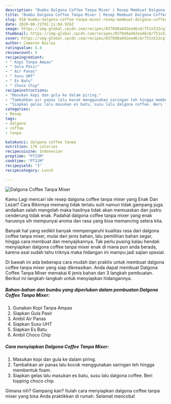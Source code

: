 ```yaml
---
description: "Bumbu Dalgona Coffee Tanpa Mixer | Resep Membuat Dalgona Coffee Tanpa Mixer Yang Enak Dan Lezat"
title: "Bumbu Dalgona Coffee Tanpa Mixer | Resep Membuat Dalgona Coffee Tanpa Mixer Yang Enak Dan Lezat"
slug: 910-bumbu-dalgona-coffee-tanpa-mixer-resep-membuat-dalgona-coffee-tanpa-mixer-yang-enak-dan-lezat
date: 2020-08-21T01:11:04.926Z
image: https://img-global.cpcdn.com/recipes/0370d8ad42ea46c8/751x532cq70/dalgona-coffee-tanpa-mixer-foto-resep-utama.jpg
thumbnail: https://img-global.cpcdn.com/recipes/0370d8ad42ea46c8/751x532cq70/dalgona-coffee-tanpa-mixer-foto-resep-utama.jpg
cover: https://img-global.cpcdn.com/recipes/0370d8ad42ea46c8/751x532cq70/dalgona-coffee-tanpa-mixer-foto-resep-utama.jpg
author: Cameron Bailey
ratingvalue: 4.4
reviewcount: 5
recipeingredient:
- " Kopi Tanpa Ampas"
- " Gula Pasir"
- " Air Panas"
- " Susu UHT"
- " Es Batu"
- " Choco Chip"
recipeinstructions:
- "Masukan kopi dan gula ke dalam piring."
- "Tambahkan air panas lalu kocok menggunakan saringan teh hingga membentuk foam."
- "Siapkan gelas lalu masukan es batu, susu lalu dalgona coffee. Beri topping choco chip."
categories:
- Resep
tags:
- dalgona
- coffee
- tanpa

katakunci: dalgona coffee tanpa 
nutrition: 176 calories
recipecuisine: Indonesian
preptime: "PT23M"
cooktime: "PT31M"
recipeyield: "3"
recipecategory: Lunch

---
```



![Dalgona Coffee Tanpa Mixer](https://img-global.cpcdn.com/recipes/0370d8ad42ea46c8/751x532cq70/dalgona-coffee-tanpa-mixer-foto-resep-utama.jpg)

Kamu Lagi mencari ide resep dalgona coffee tanpa mixer yang Enak Dan Lezat? Cara Bikinnya memang tidak terlalu sulit namun tidak gampang juga. andaikan salah mengolah maka hasilnya tidak akan memuaskan dan justru cenderung tidak enak. Padahal dalgona coffee tanpa mixer yang enak harusnya sih mempunyai aroma dan rasa yang bisa memancing selera kita.

Banyak hal yang sedikit banyak mempengaruhi kualitas rasa dari dalgona coffee tanpa mixer, mulai dari jenis bahan, lalu pemilihan bahan segar, hingga cara membuat dan menyajikannya. Tak perlu pusing kalau hendak menyiapkan dalgona coffee tanpa mixer enak di mana pun anda berada, karena asal sudah tahu triknya maka hidangan ini mampu jadi sajian spesial.




Di bawah ini ada beberapa cara mudah dan praktis untuk membuat dalgona coffee tanpa mixer yang siap dikreasikan. Anda dapat membuat Dalgona Coffee Tanpa Mixer memakai 6 jenis bahan dan 3 langkah pembuatan. Berikut ini langkah-langkah untuk menyiapkan hidangannya.

<!--inarticleads1-->

##### Bahan-bahan dan bumbu yang diperlukan dalam pembuatan Dalgona Coffee Tanpa Mixer:

1. Gunakan  Kopi Tanpa Ampas
1. Siapkan  Gula Pasir
1. Ambil  Air Panas
1. Siapkan  Susu UHT
1. Siapkan  Es Batu
1. Ambil  Choco Chip




<!--inarticleads2-->

##### Cara menyiapkan Dalgona Coffee Tanpa Mixer:

1. Masukan kopi dan gula ke dalam piring.
1. Tambahkan air panas lalu kocok menggunakan saringan teh hingga membentuk foam.
1. Siapkan gelas lalu masukan es batu, susu lalu dalgona coffee. Beri topping choco chip.




Gimana nih? Gampang kan? Itulah cara menyiapkan dalgona coffee tanpa mixer yang bisa Anda praktikkan di rumah. Selamat mencoba!
